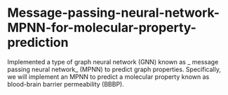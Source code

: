 # Message-passing-neural-network-MPNN-for-molecular-property-prediction
Implemented a type of graph neural network (GNN) known as _ message passing neural network_ (MPNN) to predict graph properties. Specifically, we will implement an MPNN to predict a molecular property known as blood-brain barrier permeability (BBBP).

